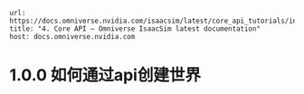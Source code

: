 
```cardlink
url: https://docs.omniverse.nvidia.com/isaacsim/latest/core_api_tutorials/index.html
title: "4. Core API — Omniverse IsaacSim latest documentation"
host: docs.omniverse.nvidia.com
```
# 1.0.0 如何通过api创建世界